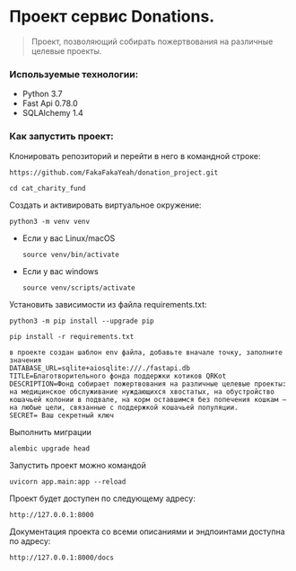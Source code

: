 # Проект сервис Donations.

>Проект, позволяющий собирать пожертвования на различные целевые проекты.

### Используемые технологии:
* Python 3.7
* Fast Api 0.78.0
* SQLAlchemy 1.4

### Как запустить проект:

Клонировать репозиторий и перейти в него в командной строке:

```
https://github.com/FakaFakaYeah/donation_project.git
```

```
cd cat_charity_fund
```

Cоздать и активировать виртуальное окружение:

```
python3 -m venv venv
```

* Если у вас Linux/macOS

    ```
    source venv/bin/activate
    ```

* Если у вас windows

    ```
    source venv/scripts/activate
    ```
  
Установить зависимости из файла requirements.txt:

```
python3 -m pip install --upgrade pip
```

```
pip install -r requirements.txt
```


```
в проекте создан шаблон env файла, добавьте вначале точку, заполните значения
DATABASE_URL=sqlite+aiosqlite:///./fastapi.db
TITLE=Благотворительного фонда поддержки котиков QRKot
DESCRIPTION=Фонд собирает пожертвования на различные целевые проекты: на медицинское обслуживание нуждающихся хвостатых, на обустройство кошачьей колонии в подвале, на корм оставшимся без попечения кошкам — на любые цели, связанные с поддержкой кошачьей популяции.
SECRET= Ваш секретный ключ
```

Выполнить миграции
```
alembic upgrade head
```


Запустить проект можно командой

```
uvicorn app.main:app --reload
```

Проект будет доступен по следующему адресу:

```
http://127.0.0.1:8000 
```

Документация проекта со всеми описаниями и эндпоинтами доступна по адресу:

```
http://127.0.0.1:8000/docs
```
